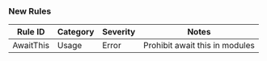 ### New Rules

Rule ID | Category | Severity | Notes
--------|----------|----------|--------------------
AwaitThis | Usage | Error | Prohibit await this in modules
